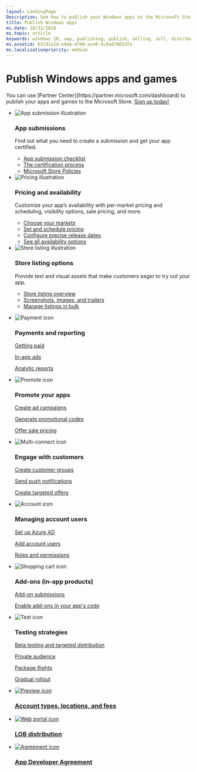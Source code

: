 ```yaml
---
layout: LandingPage
Description: See how to publish your Windows apps to the Microsoft Store.
title: Publish Windows apps
ms.date: 10/31/2018
ms.topic: article
keywords: windows 10, uwp, publishing, publish, selling, sell, distribute, distributing, store, dashboard
ms.assetid: 631d1e2d-e4da-4740-ace0-4c0ad78653fe
ms.localizationpriority: medium
---
```

# Publish Windows apps and games  
 
<p>You can use [Partner Center](https://partner.microsoft.com/dashboard) to publish your apps and games to the Microsoft Store. <a href="https://developer.microsoft.com/store/register">Sign up today!</a></p>

<ul class="panelContent cardsK">
    <li>
        <div class="cardSize">
            <div class="cardPadding">
                <div class="card">
                    <div class="cardImageOuter">
                        <div class="cardImage bgdAccent1">
                            <img src="//docs.microsoft.com/media/illustrations/teams-fast-track.svg" alt="App submission illustration" data-linktype="external" class="x-hidden-focus">
                        </div>
                    </div>
                    <div class="cardText">
                        <h3>App submissions</h3>
                        <p>Find out what you need to create a submission and get your app certified.</p>
                        <ul>
                            <li><a href="app-submissions.md">App submission checklist</a></li>
                            <li><a href="the-app-certification-process.md">The certification process</a></li>                      
                            <li><a href="//docs.microsoft.com/legal/windows/agreements/store-policies">Microsoft Store Policies</a></li>   
                        </ul>
                    </div>
                </div>
            </div>
        </div>
    </li>
    <li>
        <div class="cardSize">
            <div class="cardPadding">
                <div class="card">
                    <div class="cardImageOuter">
                        <div class="cardImage bgdAccent1">
                            <img src="//docs.microsoft.com/media/illustrations/bcs-partner-advanced-management- billing-7.svg" alt="Pricing illustration" data-linktype="external" class="x-hidden-focus">
                        </div>
                    </div>
                    <div class="cardText">
                        <h3>Pricing and availability</h3>
                        <p>Customize your app’s availability with per-market pricing and scheduling, visibility options, sale pricing, and more.</p>
                        <ul>
                            <li><a href="define-pricing-and-market-selection.md">Choose your markets</a></li>
                            <li><a href="set-and-schedule-app-pricing.md">Set and schedule pricing </a></li>
                            <li><a href="configure-precise-release-scheduling.md">Configure precise release dates</a></li>
                            <li><a href="set-app-pricing-and-availability.md">See all availability options</a></li>
                        </ul>
                    </div>
                </div>
            </div>
        </div>
    </li>
    <li>
        <div class="cardSize">
            <div class="cardPadding">
                <div class="card">
                    <div class="cardImageOuter">
                        <div class="cardImage bgdAccent1">
                            <img src="https://docs.microsoft.com/media/illustrations/biztalk-get-started-scenarios.svg" alt="Store listing illustration" data-linktype="external" class="x-hidden-focus">
                        </div>
                    </div>
                    <div class="cardText">
                        <h3>Store listing options</h3>
                        <p>Provide text and visual assets that make customers eager to try out your app.</p>
                        <ul>
                            <li><a href="create-app-store-listings.md">Store listing overview</a></li>
                            <li><a href="app-screenshots-and-images.md">Screenshots, images, and trailers</a></li>
                              <li><a href="import-and-export-store-listings.md">Manage listings in bulk </a></li>
                        </ul>
                    </div>
                </div>
            </div>
        </div>
    </li>
</ul>
<ul class="panelContent cardsF">
    <li>
        <div class="cardSize">
            <div class="cardPadding">
                <div class="card">
                    <div class="cardImageOuter">
                        <div class="cardImage">
                            <img src="//docs.microsoft.com/media/common/i_billing.svg" alt="Payment icon"/>
                        </div>
                    </div>
                    <div class="cardText">
                        <h3>Payments and reporting</h3>                  
                        <p><a href="getting-paid-apps.md">Getting paid</a></p>
                        <p><a href="in-app-ads.md">In-app ads</a></p>
                        <p><a href="analytics.md">Analytic reports</a></p>                   
                    </div>
                </div>
            </div>
        </div>
    </li>
    <li>
        <div class="cardSize">
            <div class="cardPadding">
                <div class="card">
                    <div class="cardImageOuter">
                        <div class="cardImage">
                            <img src="//docs.microsoft.com/media/common/i_whats-new.svg" alt="Promote icon"/>
                        </div>
                    </div>
                    <div class="cardText">
                        <h3>Promote your apps</h3>   
                        <p><a href="create-an-ad-campaign-for-your-app.md">Create ad campaigns</a></p>
                        <p><a href="generate-promotional-codes.md">Generate promotional codes</a></p>
                        <p><a href="put-apps-and-add-ons-on-sale.md">Offer sale pricing</a></p>
                    </div>
                </div>
            </div>
        </div>
    </li>
    <li>
        <div class="cardSize">
            <div class="cardPadding">
                <div class="card">
                    <div class="cardImageOuter">
                        <div class="cardImage">
                            <img src="//docs.microsoft.com/media/common/i_multi-connect.svg" alt="Multi-connect icon"/>
                        </div>
                    </div>
                    <div class="cardText">
                        <h3>Engage with customers</h3>
                        <p><a href="create-customer-groups.md">Create customer groups</a></p>
                        <p><a href="send-push-notifications-to-your-apps-customers.md">Send push notifications</a></p>
                        <p><a href="use-targeted-offers-to-maximize-engagement-and-conversions.md">Create targeted offers</a></p>
                    </div>
                </div>
            </div>
        </div>
    </li>
</ul>
<ul class="panelContent cardsF">
    <li>
        <div class="cardSize">
            <div class="cardPadding">
                <div class="card">
                    <div class="cardImageOuter">
                        <div class="cardImage">
                            <img src="//docs.microsoft.com/media/common/i_configure-teams.svg" alt="Account icon"/>
                        </div>
                    </div>
                    <div class="cardText">
                        <h3>Managing account users</h3>                    
                        <p><a href="associate-azure-ad-with-dev-center.md">Set up Azure AD</a></p>
                        <p><a href="add-users-groups-and-azure-ad-applications.md">Add account users</a></p>
                        <p><a href="set-custom-permissions-for-account-users.md">Roles and permissions</a></p>                   
                    </div>
                </div>
            </div>
        </div>
    </li>
    <li>
        <div class="cardSize">
            <div class="cardPadding">
                <div class="card">
                    <div class="cardImageOuter">
                        <div class="cardImage">
                            <img src="//docs.microsoft.com/media/common/i_extend.svg" alt="Shopping cart icon"/>
                        </div>
                    </div>
                    <div class="cardText">
                        <h3>Add-ons (in-app products)</h3>      
                        <p><a href="add-on-submissions.md">Add-on submissions</a></p>
                        <p><a href="../monetize/in-app-purchases-and-trials.md">Enable add-ons in your app's code</a></p>
                    </div>
                </div>
            </div>
        </div>
    </li>
    <li>
        <div class="cardSize">
            <div class="cardPadding">
                <div class="card">
                    <div class="cardImageOuter">
                        <div class="cardImage">
                            <img src="//docs.microsoft.com/media/common/i_continuous-testing.svg" alt="Test icon"/>
                        </div>
                    </div>
                    <div class="cardText">
                        <h3>Testing strategies</h3>
                        <p><a href="beta-testing-and-targeted-distribution.md">Beta testing and targeted distribution</a></p>
                        <p><a href="choose-visibility-options.md#audience">Private audience</a></p>
                        <p><a href="package-flights.md">Package flights</a></p>
                        <p><a href="gradual-package-rollout.md">Gradual rollout</a></p>
                    </div>
                </div>
            </div>
        </div>
    </li>
</ul>
<ul class="cardsY panelContent featuredContent">
    <li>
        <a href="account-types-locations-and-fees.md">
            <div class="cardSize">
                <div class="cardPadding">
                    <div class="card">
                        <div class="cardImageOuter">
                            <div class="cardImage">
                                <img data-hoverimage="//docs.microsoft.com//media/common/i_preview.svg" src="//docs.microsoft.com//media/common/i_preview.svg" alt="Preview icon" />
                            </div>
                        </div>
                        <div class="cardText">
                            <h3>Account types, locations, and fees</h3>
                        </div>
                    </div>
                </div>
            </div>
        </a>
    </li>
    <li>
        <a href="distribute-lob-apps-to-enterprises.md">
            <div class="cardSize">
                <div class="cardPadding">
                    <div class="card">
                        <div class="cardImageOuter">
                            <div class="cardImage">
                                <img data-hoverimage="//docs.microsoft.com/media/common/i_portal.svg" src="//docs.microsoft.com/media/common/i_portal.svg" alt="Web portal icon" />
                            </div>
                        </div>
                        <div class="cardText">
                            <h3>LOB distribution</h3>
                        </div>
                    </div>
                </div>
            </div>
        </a>
    </li>
    <li>
        <a href="//docs.microsoft.com/legal/windows/agreements/app-developer-agreement">
            <div class="cardSize">
                <div class="cardPadding">
                    <div class="card">
                        <div class="cardImageOuter">
                            <div class="cardImage">
                                <img data-hoverimage="//docs.microsoft.com/media/common/i_learn-about.svg" src="//docs.microsoft.com//media/common/i_learn-about.svg" alt="Agreement icon" />
                            </div>
                        </div>
                        <div class="cardText">
                            <h3>App Developer Agreement</h3>
                        </div>
                    </div>
                </div>
            </div>
        </a>
    </li>
</ul>

